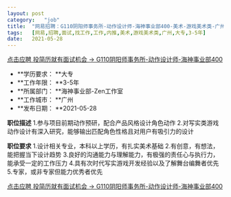```yaml
---
layout:	post
category:	"job"
title:	"网易招聘：G110阴阳师事务所-动作设计师-海神事业部400-美术-游戏美术类-广州大专3-5年"
tags:	[网易,招聘,面试,找工作,工作,内推,美术,游戏美术类,广州,大专,3-5年]
date:	2021-05-28
---
```


[点击应聘 投简历就有面试机会 -> G110阴阳师事务所-动作设计师-海神事业部400](http://mobile.bole.netease.com/bole/boleDetail?id=18956&employeeId=346f03c3cda5f04c&key=all)



- **学历要求： **大专
- **工作年限： **3-5年
- **所属部门： **海神事业部-Zen工作室
- **工作城市： **广州
- **发布日期： **2021-05-28



**职位描述**
1.参与项目前期动作预研，配合产品风格设计角色动作
2.对写实类游戏动作设计有深入研究，能够输出匹配角色性格且对用户有吸引力的设计




**职位要求**
1.设计相关专业，本科以上学历，有扎实美术基础
2.有创意，有想法，能把握当下设计趋势
3.良好的沟通能力与理解能力，有极强的责任心与执行力，能承受一定的工作压力
4.具有次时代写实游戏开发经验以及了解舞台编舞者优先
5.专家，或非专家但能力优秀者优先




[点击应聘 投简历就有面试机会 -> G110阴阳师事务所-动作设计师-海神事业部400](http://mobile.bole.netease.com/bole/boleDetail?id=18956&employeeId=346f03c3cda5f04c&key=all)